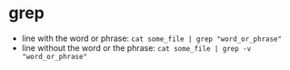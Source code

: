 # grep

- line with the word or phrase: `cat some_file | grep "word_or_phrase"`
- line without the word or the phrase: `cat some_file | grep -v "word_or_phrase"`
